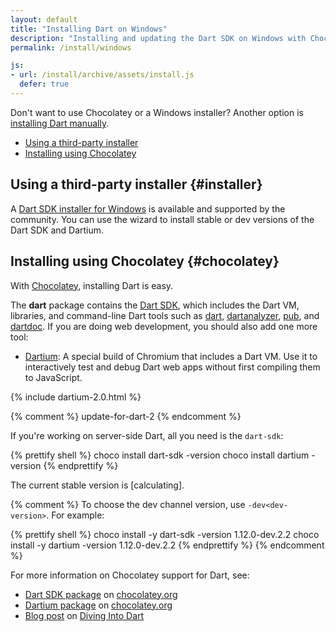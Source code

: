 ```yaml
---
layout: default
title: "Installing Dart on Windows"
description: "Installing and updating the Dart SDK on Windows with Chocolatey or an installer."
permalink: /install/windows

js:
- url: /install/archive/assets/install.js
  defer: true
---
```


Don't want to use Chocolatey or a Windows installer?
Another option is
[installing Dart manually](/install/archive).

* [Using a third-party installer](#installer)
* [Installing using Chocolatey](#chocolatey)

## Using a third-party installer {#installer}

A
[Dart SDK installer for Windows](http://www.gekorm.com/dart-windows/)
is available and supported by the community.
You can use the wizard to install stable or dev versions of
the Dart SDK and Dartium.

## Installing using Chocolatey {#chocolatey}

With [Chocolatey](https://chocolatey.org/),
installing Dart is easy.

The **dart** package contains the [Dart SDK](/tools/sdk),
which includes the Dart VM, libraries, and command-line Dart tools such as
[dart]({{site.dart_vm}}/tools),
[dartanalyzer](https://github.com/dart-lang/sdk/tree/master/pkg/analyzer_cli),
[pub](/tools/pub),
and [dartdoc](https://github.com/dart-lang/dartdoc#dartdoc).
If you are doing web development, you should also add one more tool:

* [Dartium]({{site.webdev}}/tools/dartium):
  A special build of Chromium that includes a Dart VM.
  Use it to interactively test and debug Dart web apps
  without first compiling them to JavaScript.

{% include dartium-2.0.html %}

{% comment %}
update-for-dart-2
{% endcomment %}

If you're working on server-side Dart, all you need is the `dart-sdk`:

{% prettify shell %}
choco install dart-sdk -version <version>
choco install dartium  -version <version>
{% endprettify %}

The current stable version is
<span class="editor-build-rev-stable">[calculating]</span>.

{% comment %}
To choose the dev channel version,
use `-dev<dev-version>`. For example:

{% prettify shell %}
choco install -y dart-sdk -version 1.12.0-dev.2.2
choco install -y dartium  -version 1.12.0-dev.2.2
{% endprettify %}
{% endcomment %}

For more information on Chocolatey support for Dart, see:

* [Dart SDK package](https://chocolatey.org/packages/dart-sdk/)
  on [chocolatey.org](https://chocolatey.org/)
* [Dartium package](https://chocolatey.org/packages/dartium/)
  on [chocolatey.org](https://chocolatey.org/)
* [Blog post](http://divingintodart.blogspot.co.uk/2015/05/chocolatey-dart-packages-for-windows-110.html)
  on [Diving Into Dart](http://divingintodart.blogspot.co.uk/)
